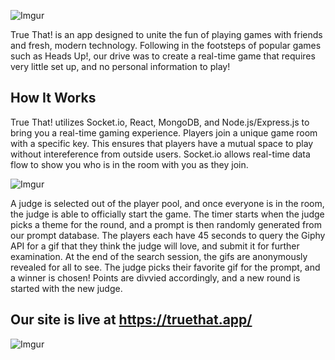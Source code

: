 ![Imgur](https://i.imgur.com/1jGo96l.png)

True That! is an app designed to unite the fun of playing games with friends and fresh, modern technology. Following in the footsteps of popular games such as Heads Up!, our drive was to create a real-time game that requires very little set up, and no personal information to play! 

## How It Works

True That! utilizes Socket.io, React, MongoDB, and Node.js/Express.js to bring you a real-time gaming experience. Players join a unique game room with a specific key. This ensures that players have a mutual space to play without intereference from outside users. Socket.io allows real-time data flow to show you who is in the room with you as they join.

![Imgur](https://i.imgur.com/EYl1IVk.jpg)

A judge is selected out of the player pool, and once everyone is in the room, the judge is able to officially start the game. The timer starts when the judge picks a theme for the round, and a prompt is then randomly generated from our prompt database. The players each have 45 seconds to query the Giphy API for a gif that they think the judge will love, and submit it for further examination. At the end of the search session, the gifs are anonymously revealed for all to see. The judge picks their favorite gif for the prompt, and a winner is chosen! Points are divvied accordingly, and a new round is started with the new judge.

## Our site is live at https://truethat.app/

![Imgur](https://i.imgur.com/SQIWjhw.png)
